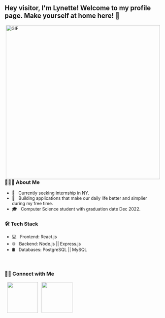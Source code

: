 <h2> Hey visitor, I'm Lynette! Welcome to my profile page. Make yourself at home here! 👋&nbsp</h2>
<img align="right" alt="GIF" src="https://media.giphy.com/media/XymXANrzgI4k6FL6zr/giphy.gif" width="500"/>

<h3> 👨🏻‍💻 About Me </h3>

- 🔭 &nbsp; Currently seeking internship in NY.
- 🤔 &nbsp; Building applications that make our daily life better and simplier during my free time. 
- 🎓 &nbsp; Computer Science student with graduation date Dec 2022.

<h3>🛠 Tech Stack</h3>

- 💻 &nbsp; Frontend: React.js  
- 🌐 &nbsp; Backend: Node.js || Express.js 
- 🛢 &nbsp; Databases: PostgreSQL || MySQL 
<br>

<div align="left">
<h3> 🤝🏻 Connect with Me </h3>

<p>
&nbsp; <a href="https://www.linkedin.com/in/huan-lynette-li-121109214/" target="_blank" rel="noopener noreferrer"><img src="https://cdn1.iconfinder.com/data/icons/logotypes/32/square-linkedin-256.png" width="100" /></a>
&nbsp; <a href="mailto:huanhuan0716@gmail.com" target="_blank" rel="noopener noreferrer"><img src="https://cdn1.iconfinder.com/data/icons/google-new-logos-1/32/gmail_new_logo-256.png"  width="100" /></a>
</p>
</div>
